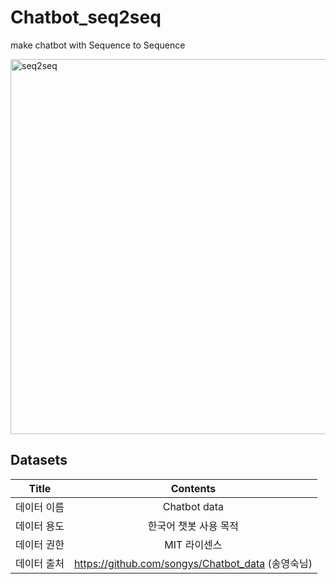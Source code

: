 # Chatbot_seq2seq
 make chatbot with Sequence to Sequence
 
 
<img width="600" alt="seq2seq" src="https://user-images.githubusercontent.com/45587474/63232517-a8241a80-c263-11e9-9452-162f22305742.png">

## Datasets
| Title | Contents |
| -------- | :------: |
|데이터 이름 | 	Chatbot data |
|데이터 용도 | 한국어 챗봇 사용 목적 |
|데이터 권한 | MIT 라이센스 |
|데이터 출처 | https://github.com/songys/Chatbot_data (송영숙님) |
